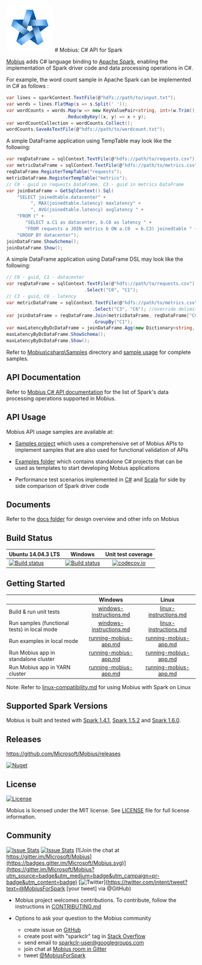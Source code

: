 <img src='logo/mobius-star-200.png' width='125px' alt='Mobius logo' />
# Mobius: C# API for Spark

[Mobius](https://github.com/Microsoft/Mobius) adds C# language binding to [Apache Spark](https://spark.apache.org/), enabling the implementation of Spark driver code and data processing operations in C#.

For example, the word count sample in Apache Spark can be implemented in C# as follows :

```c#
var lines = sparkContext.TextFile(@"hdfs://path/to/input.txt");  
var words = lines.FlatMap(s => s.Split(' '));
var wordCounts = words.Map(w => new KeyValuePair<string, int>(w.Trim(), 1))  
                      .ReduceByKey((x, y) => x + y);  
var wordCountCollection = wordCounts.Collect();  
wordCounts.SaveAsTextFile(@"hdfs://path/to/wordcount.txt");  
```

A simple DataFrame application using TempTable may look like the following:

```c#
var reqDataFrame = sqlContext.TextFile(@"hdfs://path/to/requests.csv");
var metricDataFrame = sqlContext.TextFile(@"hdfs://path/to/metrics.csv");
reqDataFrame.RegisterTempTable("requests");
metricDataFrame.RegisterTempTable("metrics");
// C0 - guid in requests DataFrame, C3 - guid in metrics DataFrame  
var joinDataFrame = GetSqlContext().Sql(  
    "SELECT joinedtable.datacenter" +
         ", MAX(joinedtable.latency) maxlatency" +
         ", AVG(joinedtable.latency) avglatency " + 
    "FROM (" +
       "SELECT a.C1 as datacenter, b.C6 as latency " +  
       "FROM requests a JOIN metrics b ON a.C0  = b.C3) joinedtable " +   
    "GROUP BY datacenter");
joinDataFrame.ShowSchema();
joinDataFrame.Show();
```

A simple DataFrame application using DataFrame DSL may look like the following:

```  c#
// C0 - guid, C1 - datacenter
var reqDataFrame = sqlContext.TextFile(@"hdfs://path/to/requests.csv")  
                             .Select("C0", "C1");    
// C3 - guid, C6 - latency   
var metricDataFrame = sqlContext.TextFile(@"hdfs://path/to/metrics.csv", ",", false, true)
                                .Select("C3", "C6"); //override delimiter, hasHeader & inferSchema
var joinDataFrame = reqDataFrame.Join(metricDataFrame, reqDataFrame["C0"] == metricDataFrame["C3"])
                                .GroupBy("C1");
var maxLatencyByDcDataFrame = joinDataFrame.Agg(new Dictionary<string, string> { { "C6", "max" } });
maxLatencyByDcDataFrame.ShowSchema();
maxLatencyByDcDataFrame.Show();
```

Refer to [Mobius\csharp\Samples](csharp/Samples) directory and [sample usage](csharp/Samples/Microsoft.Spark.CSharp/samplesusage.md) for complete samples.

## API Documentation

Refer to [Mobius C# API documentation](csharp/Adapter/documentation/Mobius_API_Documentation.md) for the list of Spark's data processing operations supported in Mobius.

## API Usage

Mobius API usage samples are available at:

* [Samples project](csharp/Samples/Microsoft.Spark.CSharp/) which uses a comprehensive set of Mobius APIs to implement samples that are also used for functional validation of APIs

* [Examples folder](./examples) which contains standalone C# projects that can be used as templates to start developing Mobius applications

* Performance test scenarios implemented in [C#](csharp/Perf/Microsoft.Spark.CSharp) and [Scala](scala/perf) for side by side comparison of Spark driver code

## Documents

Refer to the [docs folder](docs) for design overview and other info on Mobius

## Build Status

|Ubuntu 14.04.3 LTS |Windows |Unit test coverage |
|-------------------|:------:|:-----------------:|
|[![Build status](https://travis-ci.org/Microsoft/Mobius.svg?branch=master)](https://travis-ci.org/Microsoft/Mobius) |[![Build status](https://ci.appveyor.com/api/projects/status/lflkua81gg0swv6i/branch/master?svg=true)](https://ci.appveyor.com/project/SparkCLR/sparkclr/branch/master) |[![codecov.io](https://codecov.io/github/Microsoft/Mobius/coverage.svg?branch=master)](https://codecov.io/github/Microsoft/Mobius?branch=master)

## Getting Started

| |Windows |Linux |
|---|:------:|:----:|
|Build & run unit tests |[windows-instructions.md](notes/windows-instructions.md#building-mobius) |[linux-instructions.md](notes/linux-instructions.md#building-mobius) |
|Run samples (functional tests) in local mode |[windows-instructions.md](notes/windows-instructions.md#running-samples) |[linux-instructions.md](notes/linux-instructions.md#running-samples) |
|Run examples in local mode |[running-mobius-app.md](notes/running-mobius-app.md#running-examples-in-local-mode) |[running-mobius-app.md](notes/running-mobius-app.md#linux-instructions) |
|Run Mobius app in standalone cluster |[running-mobius-app.md](notes/running-mobius-app.md#standalone-cluster) |[running-mobius-app.md](notes/running-mobius-app.md#linux-instructions) |
|Run Mobius app in YARN cluster |[running-mobius-app.md](notes/running-mobius-app.md#yarn-cluster) |[running-mobius-app.md](notes/running-mobius-app.md#linux-instructions) |

Note: Refer to [linux-compatibility.md](notes/linux-compatibility.md) for using Mobius with Spark on Linux

## Supported Spark Versions

Mobius is built and tested with [Spark 1.4.1](https://github.com/Microsoft/Mobius/tree/branch-1.4), [Spark 1.5.2](https://github.com/Microsoft/Mobius/tree/branch-1.5) and [Spark 1.6.0](https://github.com/Microsoft/Mobius/tree/master).

## Releases

https://github.com/Microsoft/Mobius/releases

[![Nuget](https://img.shields.io/badge/nuget-package-00BFFF.svg)](https://www.nuget.org/packages/Microsoft.SparkCLR)

## License

[![License](https://img.shields.io/badge/license-MIT-blue.svg?style=plastic)](https://github.com/Microsoft/Mobius/blob/master/LICENSE)

Mobius is licensed under the MIT license. See [LICENSE](LICENSE) file for full license information.


## Community

[![Issue Stats](http://issuestats.com/github/Microsoft/Mobius/badge/pr)](http://issuestats.com/github/Microsoft/Mobius)
[![Issue Stats](http://issuestats.com/github/Microsoft/Mobius/badge/issue)](http://issuestats.com/github/Microsoft/Mobius)
[![Join the chat at https://gitter.im/Microsoft/Mobius](https://badges.gitter.im/Microsoft/Mobius.svg)](https://gitter.im/Microsoft/Mobius?utm_source=badge&utm_medium=badge&utm_campaign=pr-badge&utm_content=badge)
[![Twitter](https://img.shields.io/twitter/url/http/twitter.com/MobiusForSpark.svg?style=social)](https://twitter.com/intent/tweet?text=@MobiusForSpark [your tweet] via @GitHub)

* Mobius project welcomes contributions. To contribute, follow the instructions in [CONTRIBUTING.md](notes/CONTRIBUTING.md)

* Options to ask your question to the Mobius community
  * create issue on [GitHub](https://github.com/Microsoft/Mobius)
  * create post with "sparkclr" tag in [Stack Overflow](https://stackoverflow.com/questions/tagged/sparkclr)
  * send email to sparkclr-user@googlegroups.com
  * join chat at [Mobius room in Gitter](https://gitter.im/Microsoft/Mobius)
  * tweet [@MobiusForSpark](http://twitter.com/MobiusForSpark)
